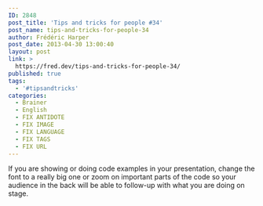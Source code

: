 ```yaml
---
ID: 2848
post_title: 'Tips and tricks for people #34'
post_name: tips-and-tricks-for-people-34
author: Frédéric Harper
post_date: 2013-04-30 13:00:40
layout: post
link: >
  https://fred.dev/tips-and-tricks-for-people-34/
published: true
tags:
  - '#tipsandtricks'
categories:
  - Brainer
  - English
  - FIX ANTIDOTE
  - FIX IMAGE
  - FIX LANGUAGE
  - FIX TAGS
  - FIX URL
---
```

If you are showing or doing code examples in your presentation, change the font to a really big one or zoom on important parts of the code so your audience in the back will be able to follow-up with what you are doing on stage.